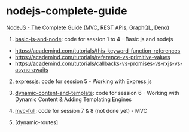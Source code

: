 # nodejs-complete-guide
[NodeJS - The Complete Guide (MVC, REST APIs, GraphQL, Deno)](https://udemy.com/course/nodejs-the-complete-guide)

1. [basic-js-and-node](https://github.com/thngocph/nodejs-complete-guide/tree/main/basic-js-and-node): code for session 1 to 4 - Basic js and nodejs
- https://academind.com/tutorials/this-keyword-function-references
- https://academind.com/tutorials/reference-vs-primitive-values
- https://academind.com/tutorials/callbacks-vs-promises-vs-rxjs-vs-async-awaits

2. [expressjs](https://github.com/thngocph/nodejs-complete-guide/tree/main/expressjs): code for session 5 - Working with Express.js

3. [dynamic-content-and-template](https://github.com/thngocph/nodejs-complete-guide/tree/main/dynamic-content-and-template): code for session 6 - Working with Dynamic Content & Adding Templating Engines

4. [mvc-full](https://github.com/thngocph/nodejs-complete-guide/tree/main/mvc-full): code for session 7 & 8 (not done yet) - MVC

5. [dynamic-routes]
